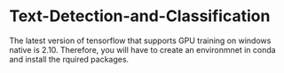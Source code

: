 # Text-Detection-and-Classification

The latest version of tensorflow that supports GPU training on windows native is 2.10. Therefore, you will have to create an environmnet in conda and install the rquired packages.